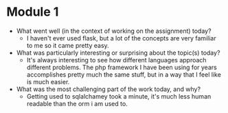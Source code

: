 # Module 1
- What went well (in the context of working on the assignment) today?
    - I haven't ever used flask, but a lot of the concepts are very familiar
     to me so it came pretty easy.
- What was particularly interesting or surprising about the topic(s) today?
    - It's always interesting to see how different languages approach
     different problems. The php framework I have been using for years
      accomplishes pretty much the same stuff, but in a way that I feel like
       is much easier.
- What was the most challenging part of the work today, and why?
    - Getting used to sqlalchamey took a minute, it's much less human
     readable than the orm i am used to.